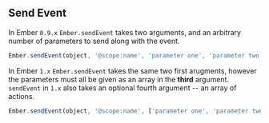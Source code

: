 ## Send Event

In Ember `0.9.x` `Ember.sendEvent` takes two arguments, and an arbitrary number of parameters to send along with the event.

```js
Ember.sendEvent(object, '@scope:name', 'parameter one', 'parameter two');
```

In Ember `1.x` `Ember.sendEvent` takes the same two first arugments, however the parameters must all be given as an array in the **third** argument. `sendEvent` in `1.x` also takes an optional fourth argument -- an array of actions.

```js
Ember.sendEvent(object, '@scope:name', ['parameter one', 'parameter two']);
```
